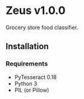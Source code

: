 # Zeus v1.0.0

Grocery store food classifier.

## Installation
### Requirements
* PyTesseract 0.18
* Python 3
* PIL (or Pillow)


